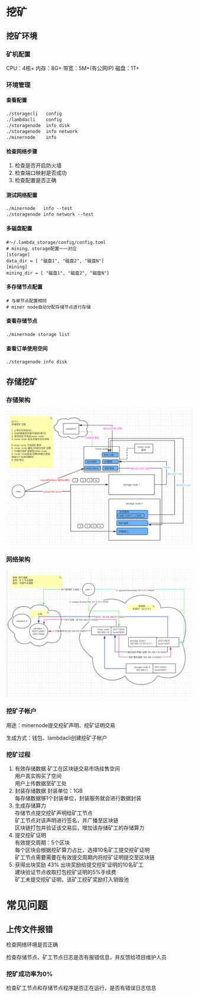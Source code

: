 # 挖矿
## 挖矿环境
### 矿机配置
CPU：4核+
内存：8G+
带宽：5M+(有公网IP)
磁盘：1T+

### 环境管理
#### 查看配置
```
./storagecli   config
./lambdacli    config
./storagenode  info disk
./storagenode  info network
./minernode    info
```
#### 检查网络步骤
1. 检查是否开启防火墙
2. 检查端口映射是否成功
3. 检查配置是否正确

#### 测试网络配置
```
./minernode   info --test
./storagenode info network --test
```
#### 多磁盘配置
```
#～/.lambda_storage/config/config.toml
# mining、storage配置一一对应
[storage]
data_dir = [ "磁盘1", "磁盘2", "磁盘N"]
[mining]
mining_dir = [ "磁盘1", "磁盘2", "磁盘N"]
```

#### 多存储节点配置
```
# 与单节点配置相同
# miner node自动分配存储节点进行存储
```
#### 查看存储节点
```
./minernode storage list
```
#### 查看订单使用空间
```
./storagenode info disk
```

## 存储挖矿
### 存储架构
![avatar](img/store/storestructure.png)

### 网络架构
![avatar](img/store/netstructure.png)

### 挖矿子帐户
用途：minernode提交挖矿声明、挖矿证明交易

生成方式：钱包、lambdacli创建挖矿子帐户

### 挖矿过程
1. 有效存储数据
   矿工在区块链交易市场挂售空间  
   用户真实购买了空间  
   用户上传数据至矿工处  
2. 封装存储数据
   封装单位：1GB  
   每存储数据够1个封装单位，封装服务就会进行数据封装  
3. 生成存储算力  
   存储节点提交挖矿声明给矿工节点  
   矿工节点对该声明进行签名，并广播至区块链  
   区块链打包并验证该交易后，增加该存储矿工的存储算力  
4. 提交挖矿证明  
   有效提交周期：5个区块  
   每个区块会根据挖矿算力占比，选择10名矿工提交挖矿证明  
   矿工节点需要需要在有效提交周期内将挖矿证明提交至区块链  
5. 获得出块奖励
   43% 出块奖励给提交挖矿证明的10名矿工  
   建块验证节点收取打包挖矿证明的5%手续费  
   矿工未提交挖矿证明，该矿工挖矿奖励打入销毁池  
  
# 常见问题
## 上传文件报错
检查网络环境是否正确

检查存储节点、矿工节点日志是否有报错信息，并反馈给项目维护人员

### 挖矿成功率为0%
检查矿工节点和存储节点程序是否正在运行，是否有错误日志信息


